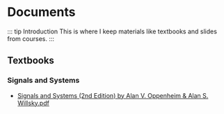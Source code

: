 # Documents
::: tip Introduction
This is where I keep materials like textbooks and slides from courses.
:::
## Textbooks
### Signals and Systems
* [Signals and Systems (2nd Edition) by Alan V. Oppenheim & Alan S. Willsky.pdf](https://drive.google.com/file/d/1JgssERjYH77P8FXIGiHEgb8MCa_mO-oU/view)